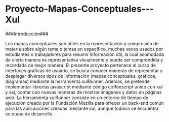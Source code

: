 Proyecto-Mapas-Conceptuales---Xul
=================================
###Introducción###

Los mapas conceptuales son útiles en la representación y compresión de materia sobre algún tema o temas en específico, muchas veces usados por estudiantes o trabajadores para resumir información útil, la cual acomodada de cierta manera es representativa visualmente y puede ser comprendida y recordada de mejor manera.
El presente proyecto pertenece al curso de interfaces graficas de usuario, se busca conocer maneras de representar y desplegar diversos tipos de información (mapas conceptuales, gráficos, diagramas) mediante la herramienta xulRunner. Además, se pretende implementar librerías javascript mediante código coffeescript unido con xul y asi, contar con nuevas maneras de mostrar imágenes y datos en páginas web.
La herramienta xulRunner consiste en un entorno de tiempo de ejecución creado por la Fundación Mozilla para ofrecer un back-end común para las aplicaciones creadas mediante xul, aunque todavía se encuentra en etapa de desarrollo. 
